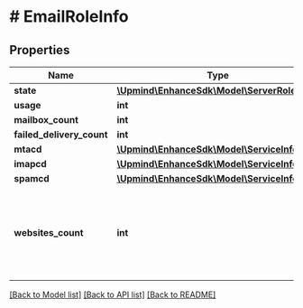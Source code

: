 # # EmailRoleInfo

## Properties

Name | Type | Description | Notes
------------ | ------------- | ------------- | -------------
**state** | [**\Upmind\EnhanceSdk\Model\ServerRoleState**](ServerRoleState.md) |  |
**usage** | **int** |  |
**mailbox_count** | **int** |  |
**failed_delivery_count** | **int** |  |
**mtacd** | [**\Upmind\EnhanceSdk\Model\ServiceInfo**](ServiceInfo.md) |  |
**imapcd** | [**\Upmind\EnhanceSdk\Model\ServiceInfo**](ServiceInfo.md) |  |
**spamcd** | [**\Upmind\EnhanceSdk\Model\ServiceInfo**](ServiceInfo.md) |  |
**websites_count** | **int** | The number of websites whose emails are assigned to be on this email role. |

[[Back to Model list]](../../README.md#models) [[Back to API list]](../../README.md#endpoints) [[Back to README]](../../README.md)
